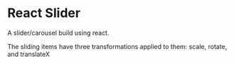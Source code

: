 # React Slider
A slider/carousel build using react. 

The sliding items have three transformations applied to them: scale, rotate, and translateX